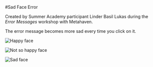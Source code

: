 #Sad Face Error

Created by Summer Academy participant Linder Basil Lukas during the *Error Messages* workshop with Metahaven.

The error message becomes more sad every time you click on it.

![Happy face](Error2.jpg)

![Not so happy face](Error5.jpg)

![Sad face](Error8.jpg)
